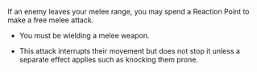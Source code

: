 If an enemy leaves your melee range, you may spend a Reaction Point to make a free melee attack.

- You must be wielding a melee weapon.
    
- This attack interrupts their movement but does not stop it unless a separate effect applies such as knocking them prone.